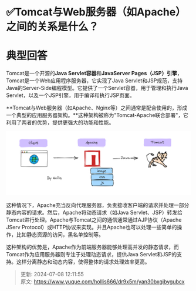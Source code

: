 # ✅Tomcat与Web服务器（如Apache）之间的关系是什么？

# 典型回答


Tomcat是一个开源的**Java Servlet容器**和**JavaServer Pages（JSP）引擎**，Tomcat是一个Web应用程序服务器，它实现了Java Servlet和JSP规范，支持Java的Server-Side编程模型。它提供了一个Servlet容器，用于管理和执行Java Servlet，以及一个JSP引擎，用于编译和执行JSP页面。



**Tomcat与Web服务器（如Apache、Nginx等）之间通常是配合使用的，形成一个典型的应用服务器架构。**这种架构被称为"Tomcat-Apache联合部署"，它利用了两者的优势，提供更强大的功能和性能。



![1690621523216-a22afedc-c7c9-4dcd-b604-02cc3727bcee.png](./img/EaHiqV4wHpLN7CRG/1690621523216-a22afedc-c7c9-4dcd-b604-02cc3727bcee-010819.png)



这种情况下，Apache充当反向代理服务器，负责接收客户端的请求并处理一部分静态内容的请求。然后，Apache将动态请求（如Java Servlet、JSP）转发给Tomcat进行处理。Apache与Tomcat之间的通信通常通过AJP协议（Apache JServ Protocol）或HTTP协议来实现。并且Apache也可以处理一些简单的操作，比如静态资源的访问，黑名单控制等。



这种架构的优势是，Apache作为前端服务器能够处理高并发的静态请求，而Tomcat作为应用服务器则专注于处理动态请求，提供Java Servlet和JSP的支持。这样分离静态和动态内容，使得整体的请求处理效率更高。



> 更新: 2024-07-08 12:11:55  
> 原文: <https://www.yuque.com/hollis666/dr9x5m/yan30bxgibygubcx>
